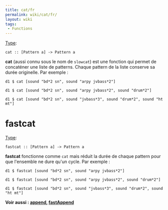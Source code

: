 ```yaml
---
title: cat/fr
permalink: wiki/cat/fr/
layout: wiki
tags:
 - Functions
---
```


<languages/> [Type](/wiki/Type_signature "wikilink"):

    cat :: [Pattern a] -> Pattern a

**cat** (aussi connu sous le nom de `slowcat`) est une fonction qui
permet de concaténer une liste de patterns. Chaque pattern de la liste
conserve sa durée originelle. Par exemple :

    d1 $ cat [sound "bd*2 sn", sound "arpy jvbass*2"]

    d1 $ cat [sound "bd*2 sn", sound "arpy jvbass*2", sound "drum*2"]

    d1 $ cat [sound "bd*2 sn", sound "jvbass*3", sound "drum*2", sound "ht mt"]

# fastcat

[Type](/wiki/Type_signature "wikilink"):

    fastcat :: [Pattern a] -> Pattern a

**fastcat** fonctionne comme `cat` mais réduit la durée de chaque
pattern pour que l'ensemble ne dure qu'un cycle. Par exemple :

    d1 $ fastcat [sound "bd*2 sn", sound "arpy jvbass*2"]

    d1 $ fastcat [sound "bd*2 sn", sound "arpy jvbass*2", sound "drum*2"]

    d1 $ fastcat [sound "bd*2 sn", sound "jvbass*3", sound "drum*2", sound "ht mt"]

**Voir aussi : [append](append "wikilink"),
[fastAppend](append#fastAppend "wikilink")**
